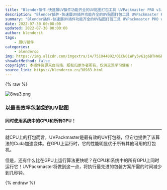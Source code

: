 ```yaml
---
title: "Blender插件-快速展UV插件功能齐全的UV贴图打包工具 UVPackmaster PRO v3.1.0【群友反馈建议3.0.6稳定】"
description: "Blender插件-快速展UV插件功能齐全的UV贴图打包工具 UVPackmaster PRO v3.1.0【群友反馈建议3.0.6稳定】"
summary: "Blender插件-快速展UV插件功能齐全的UV贴图打包工具 UVPackmaster PRO v3.1.0【群友反馈建议3.0.6稳定】"
date: 2022-07-30 00:00:00
updated: 2022-07-30 00:00:00
author: blenderit
tags: 
    - 展UV插件
categories:
    - blenderco
img: https://img.alicdn.com/imgextra/i4/751044092/O1CN01WPy5vG1g6BTHWGPOf_!!751044092.png
showGetMethod: false
copyright: 本插件资源来自网络，版权归原作者所有，仅供交流学习使用！
source_link: https://blenderco.cn/38983.html
---
```


{% raw %}
<p><img class="aligncenter" src="https://img.alicdn.com/imgextra/i4/751044092/O1CN01WPy5vG1g6BTHWGPOf_!!751044092.png" alt="8wa3.png"></p><h3>以最高效率包装您的UV贴图</h3><h4>同时使用系统中的CPU和所有GPU！</h4><hr><p>就CPU上的打包而言，UVPackmaster是最有效的UV打包器，但它也提供了该算法的Cuda加速变体。在GPU上运行时，它的性能明显优于所有其他可用的打包机。</p><p>但是，还有什么比在GPU上运行算法更快呢？在CPU和系统中的所有GPU上同时运行它！UVPackmaster将做到这一点，将执行最先进的包装方案所需的时间减少到几秒钟。</p>
<div style="display: none">blenderco</div>
{% endraw %}